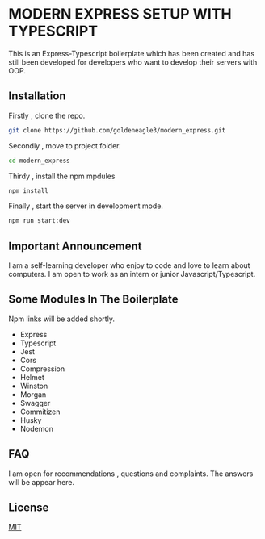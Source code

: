 # MODERN EXPRESS SETUP WITH TYPESCRIPT

This is an Express-Typescript boilerplate which has been created and has still been developed for developers who want to develop their servers with OOP.

## Installation

Firstly , clone the repo.

```bash
git clone https://github.com/goldeneagle3/modern_express.git
```

Secondly , move to project folder.

```bash
cd modern_express
```

Thirdy , install the npm mpdules

```bash
npm install
```

Finally , start the server in development mode.

```bash
npm run start:dev
```

## Important Announcement

I am a self-learning developer who enjoy to code and love to learn about computers. I am open to work as an intern or junior Javascript/Typescript.

## Some Modules In The Boilerplate

Npm links will be added shortly.

- Express
- Typescript
- Jest
- Cors
- Compression
- Helmet
- Winston
- Morgan
- Swagger
- Commitizen
- Husky
- Nodemon

## FAQ

I am open for recommendations , questions and complaints. The answers will be appear here.

## License

[MIT](https://choosealicense.com/licenses/mit/)
